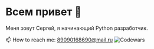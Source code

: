 <h1>Всем привет 👋</h1>
Меня зовут Сергей, я начинающий Python разработчик. 




📫  How to reach me: <a href='mailto:89090168690@mail.ru'>89090168690@mail.ru</a>
![Codewars](https://www.codewars.com/users/BotalovSerg/badges/micro)



<!--
**BotalovSerg/BotalovSerg** is a ✨ _special_ ✨ repository because its `README.md` (this file) appears on your GitHub profile.

Here are some ideas to get you started:

- 🔭 I’m currently working on ...
- 🌱 I’m currently learning ...
- 👯 I’m looking to collaborate on ...
- 🤔 I’m looking for help with ...
- 💬 Ask me about ...
- 📫 How to reach me: ...
- 😄 Pronouns: ...
- ⚡ Fun fact: ...
-->
